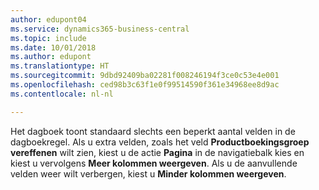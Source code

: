 ```yaml
---
author: edupont04
ms.service: dynamics365-business-central
ms.topic: include
ms.date: 10/01/2018
ms.author: edupont
ms.translationtype: HT
ms.sourcegitcommit: 9dbd92409ba02281f008246194f3ce0c53e4e001
ms.openlocfilehash: ced98b3c63f1e0f99514590f361e34968ee8d9ac
ms.contentlocale: nl-nl

---
```

Het dagboek toont standaard slechts een beperkt aantal velden in de dagboekregel. Als u extra velden, zoals het veld **Productboekingsgroep vereffenen** wilt zien, kiest u de actie **Pagina** in de navigatiebalk kies en kiest u vervolgens **Meer kolommen weergeven**. Als u de aanvullende velden weer wilt verbergen, kiest u **Minder kolommen weergeven**.  

